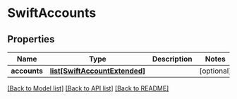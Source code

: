 # SwiftAccounts

## Properties
Name | Type | Description | Notes
------------ | ------------- | ------------- | -------------
**accounts** | [**list[SwiftAccountExtended]**](SwiftAccountExtended.md) |  | [optional] 

[[Back to Model list]](../README.md#documentation-for-models) [[Back to API list]](../README.md#documentation-for-api-endpoints) [[Back to README]](../README.md)


